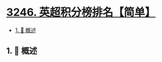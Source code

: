 # [3246. 英超积分榜排名【简单】](https://github.com/tnotesjs/TNotes.leetcode/tree/main/notes/3246.%20%E8%8B%B1%E8%B6%85%E7%A7%AF%E5%88%86%E6%A6%9C%E6%8E%92%E5%90%8D%E3%80%90%E7%AE%80%E5%8D%95%E3%80%91)

<!-- region:toc -->

- [1. 📝 概述](#1--概述)

<!-- endregion:toc -->

## 1. 📝 概述
